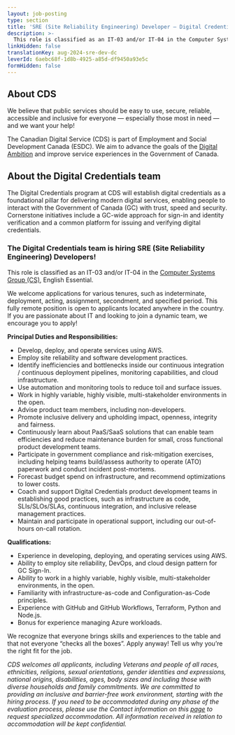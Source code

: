 ```yaml
---
layout: job-posting
type: section
title: 'SRE (Site Reliability Engineering) Developer — Digital Credentials Team'
description: >-
  This role is classified as an IT-03 and/or IT-04 in the Computer Systems Group (CS), English Essential. This fully remote position is open to applicants located anywhere in the country.
linkHidden: false
translationKey: aug-2024-sre-dev-dc
leverId: 6aebc68f-1d8b-4925-a85d-df9450a93e5c
formHidden: false
---
```


## About CDS 
We believe that public services should be easy to use, secure, reliable, accessible and inclusive for everyone — especially those most in need — and we want your help!

The Canadian Digital Service (CDS) is part of Employment and Social Development Canada (ESDC). We aim to advance the goals of the [Digital Ambition](https://www.canada.ca/en/government/system/digital-government/government-canada-digital-operations-strategic-plans/canada-digital-ambition.html) and improve service experiences in the Government of Canada.

## About the Digital Credentials team
The Digital Credentials program at CDS will establish digital credentials as a foundational pillar for delivering modern digital services, enabling people to interact with the Government of Canada (GC) with trust, speed and security. Cornerstone initiatives include a GC-wide approach for sign-in and identity verification and a common platform for issuing and verifying digital credentials.

### **The Digital Credentials team is hiring SRE (Site Reliability Engineering) Developers!** 

This role is classified as an IT-03 and/or IT-04 in the [Computer Systems Group (CS)](https://www.tbs-sct.canada.ca/agreements-conventions/view-visualiser-eng.aspx?id=1#toc27633227634), English Essential. 

We welcome applications for various tenures, such as indeterminate, deployment, acting, assignment, secondment, and specified period. This fully remote position is open to applicants located anywhere in the country. If you are passionate about IT and looking to join a dynamic team, we encourage you to apply!

**Principal Duties and Responsibilities:**
- Develop, deploy, and operate services using AWS. 
- Employ site reliability and software development practices. 
- Identify inefficiencies and bottlenecks inside our continuous integration / continuous deployment pipelines, monitoring capabilities, and cloud infrastructure. 
- Use automation and monitoring tools to reduce toil and surface issues. 
- Work in highly variable, highly visible, multi-stakeholder environments in the open. 
- Advise product team members, including non-developers. 
- Promote inclusive delivery and upholding impact, openness, integrity and fairness. 
- Continuously learn about PaaS/SaaS solutions that can enable team efficiencies and reduce maintenance burden for small, cross functional product development teams. 
- Participate in government compliance and risk-mitigation exercises, including helping teams build/assess authority to operate (ATO) paperwork and conduct incident post-mortems. 
- Forecast budget spend on infrastructure, and recommend optimizations to lower costs. 
- Coach and support Digital Credentials product development teams in establishing good practices, such as infrastructure as code, SLIs/SLOs/SLAs, continuous integration, and inclusive release management practices. 
- Maintain and participate in operational support, including our out-of-hours on-call rotation. 

**Qualifications:**
- Experience in developing, deploying, and operating services using AWS. 
- Ability to employ site reliability, DevOps, and cloud design pattern for GC Sign-In.
- Ability to work in a highly variable, highly visible, multi-stakeholder environments, in the open.
- Familiarity with infrastructure-as-code and Configuration-as-Code principles.
- Experience with GitHub and GitHub Workflows, Terraform, Python and Node.js.
- Bonus for experience managing Azure workloads.

We recognize that everyone brings skills and experiences to the table and that not everyone “checks all the boxes”. Apply anyway! Tell us why you’re the right fit for the job.

*CDS welcomes all applicants, including Veterans and people of all races, ethnicities, religions, sexual orientations, gender identities and expressions, national origins, disabilities, ages, body sizes and including those with diverse households and family commitments. We are committed to providing an inclusive and barrier-free work environment, starting with the hiring process. If you need to be accommodated during any phase of the evaluation process, please use the Contact information on this [page](https://www.canada.ca/en/public-service-commission/services/assessment-accommodation-page.html) to request specialized accommodation. All information received in relation to accommodation will be kept confidential.*
